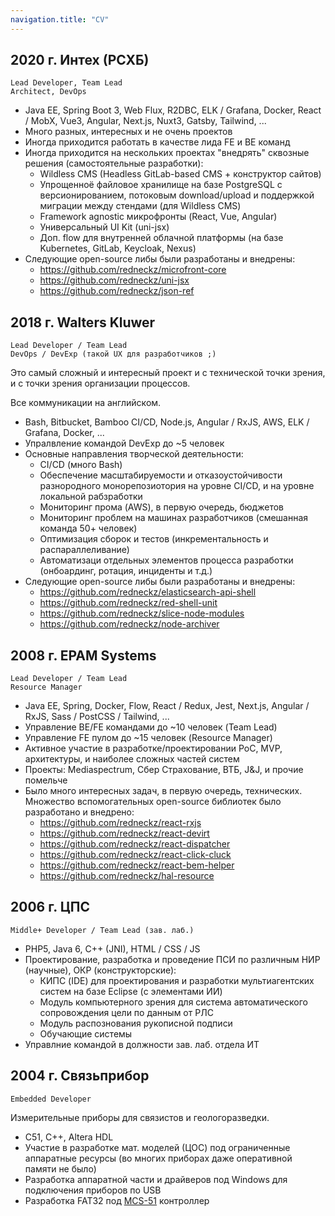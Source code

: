 ```yaml
---
navigation.title: "CV"
---
```


## 2020 г. Интех (РСХБ)

```
Lead Developer, Team Lead
Architect, DevOps
```

- Java EE, Spring Boot 3, Web Flux, R2DBC, ELK / Grafana, Docker, React / MobX, Vue3, Angular, Next.js, Nuxt3, Gatsby, Tailwind, ...
- Много разных, интересных и не очень проектов
- Иногда приходится работать в качестве лида FE и BE команд
- Иногда приходится на нескольких проектах "внедрять" сквозные решения (самостоятельные разработки):
  - Wildless CMS (Headless GitLab-based CMS + конструктор сайтов)
  - Упрощенноё файловое хранилище на базе PostgreSQL с версионированием, потоковым download/upload и поддержкой миграции между стендами (для Wildless CMS)
  - Framework agnostic микрофронты (React, Vue, Angular)
  - Универсальный UI Kit (uni-jsx)
  - Доп. flow для внутренней облачной платформы (на базе Kubernetes, GitLab, Keycloak, Nexus)
- Следующие open-source либы были разработаны и внедрены:
  - https://github.com/redneckz/microfront-core
  - https://github.com/redneckz/uni-jsx
  - https://github.com/redneckz/json-ref

## 2018 г. Walters Kluwer

```
Lead Developer / Team Lead
DevOps / DevExp (такой UX для разработчиков ;)
```

Это самый сложный и интересный проект и с технической точки зрения, и с точки зрения организации процессов.

Все коммуникации на английском.

- Bash, Bitbucket, Bamboo CI/CD, Node.js, Angular / RxJS, AWS, ELK / Grafana, Docker, ...
- Упралвление командой DevExp до ~5 человек
- Основные направления творческой деятельности:
  - CI/CD (много Bash)
  - Обеспечение масштабируемости и отказоустойчивости разнородного монорепозиотория на уровне CI/CD, и на уровне локальной рабзработки
  - Мониторинг прома (AWS), в первую очередь, бюджетов
  - Мониторинг проблем на машинах разработчиков (смешанная команда 50+ человек)
  - Оптимизация сборок и тестов (инкрементальность и распараллеливание)
  - Автоматизаци отдельных элементов процесса разработки (онбоардинг, ротация, инциденты и т.д.)
- Следующие open-source либы были разработаны и внедрены:
  - https://github.com/redneckz/elasticsearch-api-shell
  - https://github.com/redneckz/red-shell-unit
  - https://github.com/redneckz/slice-node-modules
  - https://github.com/redneckz/node-archiver

## 2008 г. EPAM Systems

```
Lead Developer / Team Lead
Resource Manager
```

- Java EE, Spring, Docker, Flow, React / Redux, Jest, Next.js, Angular / RxJS, Sass / PostCSS / Tailwind, ...
- Управление BE/FE командами до ~10 человек (Team Lead)
- Управление FE пулом до ~15 человек (Resource Manager)
- Активное участие в разработке/проектировании PoC, MVP, архитектуры, и наиболее сложных частей систем
- Проекты: Mediaspectrum, Сбер Страхование, ВТБ, J&J, и прочие помельче
- Было много интересных задач, в первую очередь, технических. Множество вспомогательных open-source библиотек было разработано и внедрено:
  - https://github.com/redneckz/react-rxjs
  - https://github.com/redneckz/react-devirt
  - https://github.com/redneckz/react-dispatcher
  - https://github.com/redneckz/react-click-cluck
  - https://github.com/redneckz/react-bem-helper
  - https://github.com/redneckz/hal-resource

## 2006 г. ЦПС

```
Middle+ Developer / Team Lead (зав. лаб.)
```

- PHP5, Java 6, C++ (JNI), HTML / CSS / JS
- Проектирование, разработка и проведение ПСИ по различным НИР (научные), ОКР (конструкторские):
  - КИПС (IDE) для проектирования и разработки мультиагентских систем на базе Eclipse (с элементами ИИ)
  - Модуль компьютерного зрения для система автоматического сопровождения цели по данным от РЛС
  - Модуль распознования рукописной подписи
  - Обучающие системы
- Управлние командой в должности зав. лаб. отдела ИТ

## 2004 г. Связьприбор

```
Embedded Developer
```

Измерительные приборы для связистов и геологоразведки.

- C51, C++, Altera HDL
- Участие в разработке мат. моделей (ЦОС) под ограниченные аппаратные ресурсы (во многих приборах даже оперативной памяти не было)
- Разработка аппаратной части и драйверов под Windows для подключения приборов по USB
- Разработка FAT32 под [MCS-51](https://en.m.wikipedia.org/wiki/MCS-51) контроллер
